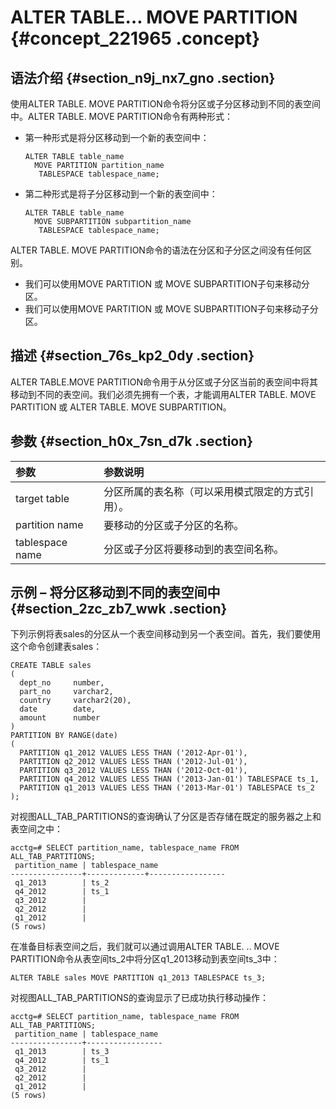 # ALTER TABLE… MOVE PARTITION {#concept_221965 .concept}

## 语法介绍 {#section_n9j_nx7_gno .section}

使用ALTER TABLE. MOVE PARTITION命令将分区或子分区移动到不同的表空间中。ALTER TABLE. MOVE PARTITION命令有两种形式：

-   第一种形式是将分区移动到一个新的表空间中：

    ```
    ALTER TABLE table_name 
      MOVE PARTITION partition_name 
       TABLESPACE tablespace_name;
    ```

-   第二种形式是将子分区移动到一个新的表空间中：

    ```
    ALTER TABLE table_name 
      MOVE SUBPARTITION subpartition_name 
       TABLESPACE tablespace_name;
    ```


ALTER TABLE. MOVE PARTITION命令的语法在分区和子分区之间没有任何区别。

-   我们可以使用MOVE PARTITION 或 MOVE SUBPARTITION子句来移动分区。
-   我们可以使用MOVE PARTITION 或 MOVE SUBPARTITION子句来移动子分区。

## 描述 {#section_76s_kp2_0dy .section}

ALTER TABLE.MOVE PARTITION命令用于从分区或子分区当前的表空间中将其移动到不同的表空间。我们必须先拥有一个表，才能调用ALTER TABLE. MOVE PARTITION 或 ALTER TABLE. MOVE SUBPARTITION。

## 参数 {#section_h0x_7sn_d7k .section}

|参数|参数说明|
|:-|:---|
|target table|分区所属的表名称（可以采用模式限定的方式引用）。|
|partition name|要移动的分区或子分区的名称。|
|tablespace name|分区或子分区将要移动到的表空间名称。|

## 示例 – 将分区移动到不同的表空间中 {#section_2zc_zb7_wwk .section}

下列示例将表sales的分区从一个表空间移动到另一个表空间。首先，我们要使用这个命令创建表sales：

```
CREATE TABLE sales
(
  dept_no     number,
  part_no     varchar2,
  country     varchar2(20),
  date        date,
  amount      number
)
PARTITION BY RANGE(date)
(
  PARTITION q1_2012 VALUES LESS THAN ('2012-Apr-01'),
  PARTITION q2_2012 VALUES LESS THAN ('2012-Jul-01'),
  PARTITION q3_2012 VALUES LESS THAN ('2012-Oct-01'),
  PARTITION q4_2012 VALUES LESS THAN ('2013-Jan-01') TABLESPACE ts_1,
  PARTITION q1_2013 VALUES LESS THAN ('2013-Mar-01') TABLESPACE ts_2
);
```

对视图ALL\_TAB\_PARTITIONS的查询确认了分区是否存储在既定的服务器之上和表空间之中：

```
acctg=# SELECT partition_name, tablespace_name FROM ALL_TAB_PARTITIONS;
 partition_name | tablespace_name 
----------------+-------------+-----------------
 q1_2013        | ts_2
 q4_2012        | ts_1
 q3_2012        | 
 q2_2012        | 
 q1_2012        | 
(5 rows)
```

在准备目标表空间之后，我们就可以通过调用ALTER TABLE. .. MOVE PARTITION命令从表空间ts\_2中将分区q1\_2013移动到表空间ts\_3中：

``` {#codeblock_cis_65y_vde}
ALTER TABLE sales MOVE PARTITION q1_2013 TABLESPACE ts_3; 
```

对视图ALL\_TAB\_PARTITIONS的查询显示了已成功执行移动操作：

```
acctg=# SELECT partition_name, tablespace_name FROM ALL_TAB_PARTITIONS;
 partition_name | tablespace_name 
----------------+-----------------
 q1_2013        | ts_3
 q4_2012        | ts_1
 q3_2012        | 
 q2_2012        | 
 q1_2012        | 
(5 rows)
```

